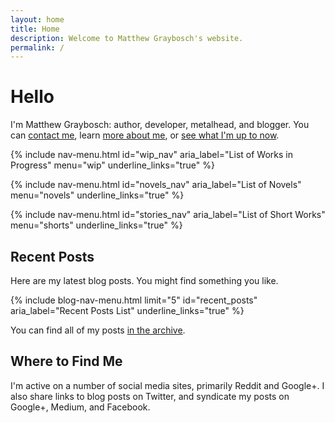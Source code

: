 ```yaml
---
layout: home
title: Home
description: Welcome to Matthew Graybosch's website.
permalink: /
---
```

# Hello

I'm Matthew Graybosch: author, developer, metalhead, and blogger. You can [contact me](/contact/), learn [more about me](/about/), or [see what I'm up to now](/now/).

{% include nav-menu.html id="wip_nav" aria_label="List of Works in Progress" menu="wip" underline_links="true" %}

{% include nav-menu.html id="novels_nav" aria_label="List of Novels" menu="novels" underline_links="true" %}

{% include nav-menu.html id="stories_nav" aria_label="List of Short Works" menu="shorts" underline_links="true" %}

## Recent Posts

Here are my latest blog posts. You might find something you like.

{% include blog-nav-menu.html limit="5" id="recent_posts" aria_label="Recent Posts List" underline_links="true" %}

You can find all of my posts [in the archive](/blog/).

## Where to Find Me

I'm active on a number of social media sites, primarily Reddit and Google+. I also share links to blog posts on Twitter, and syndicate my posts on Google+, Medium, and Facebook.
